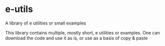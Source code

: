 # e-utils
A library of e utilities or small examples

This library contains multiple, mostly short, e utilities or examples. One can download the code and use it as is, or use as a basis of copy & paste
